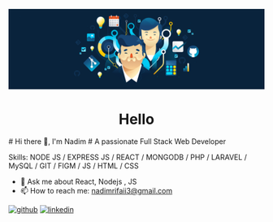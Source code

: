 ![A passionate Full Stack Web Developer](https://github.com/NadimRifaii/NadimRifaii/blob/main/header%403960w.png)
<h1 style="text-align:center" >Hello</h1>
# Hi there 👋, I'm Nadim
# A passionate Full Stack Web Developer 

Skills: NODE JS / EXPRESS JS / REACT / MONGODB / PHP / LARAVEL / MySQL / GIT / FIGM / JS / HTML / CSS 

- 💬 Ask me about React, Nodejs , JS 
- 📫 How to reach me: nadimrifaii3@gmail.com 


[<img src='https://cdn.jsdelivr.net/npm/simple-icons@3.0.1/icons/github.svg' alt='github' height='40'>](https://github.com/NadimRifaii)  [<img src='https://cdn.jsdelivr.net/npm/simple-icons@3.0.1/icons/linkedin.svg' alt='linkedin' height='40'>](https://www.linkedin.com/in/nadimrifaii/)  




